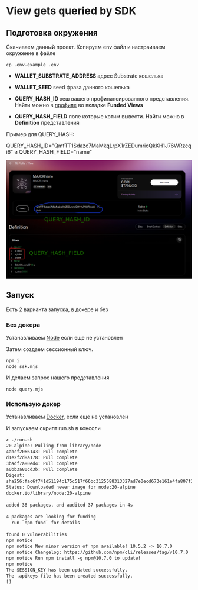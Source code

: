 # View gets queried by SDK

## Подготовка окружения

Скачиваем данный проект. Копируем env файл и настраиваем окружение в файле

```
cp .env-example .env
```

- **WALLET_SUBSTRATE_ADDRESS** адрес Substrate кошелька

- **WALLET_SEED** seed фраза данного кошелька

- **QUERY_HASH_ID** хеш вашего профинансированного представления. Найти можно в [профиле](https://watch.testnet.analog.one/#/profile) во вкладке **Funded Views**

- **QUERY_HASH_FIELD** поле которые хотим вывести. Найти можно в **Definition** представления

Пример для QUERY_HASH:

QUERY_HASH_ID="QmfTT1Sdazc7MaMkqLrpX1rZEDumrioQkKH1J76WRzcqi6" и QUERY_HASH_FIELD="name"

![plot](./img/view.png)

## Запуск

Есть 2 варианта запуска, в докере и без

### Без докера

Устанавливаем [Node](https://docs.npmjs.com/downloading-and-installing-node-js-and-npm) если еще не установлен

Затем создаем сессионный ключ.
```
npm i
node ssk.mjs
```

И делаем запрос нашего представления
```
node query.mjs
```

### Использую докер

Устанавливаем [Docker](https://docs.docker.com/engine/install/), если еще не установлен

И запускаем скрипт run.sh в консоли

```
✗ ./run.sh                           
20-alpine: Pulling from library/node
4abcf2066143: Pull complete 
d1e2f2d8a178: Pull complete 
3badf7a80ed4: Pull complete 
a0bb3a80cd3b: Pull complete 
Digest: sha256:fac6f741d51194c175c517f66bc3125588313327ad7e0ecd673e161e4fa807f3
Status: Downloaded newer image for node:20-alpine
docker.io/library/node:20-alpine

added 36 packages, and audited 37 packages in 4s

4 packages are looking for funding
  run `npm fund` for details

found 0 vulnerabilities
npm notice 
npm notice New minor version of npm available! 10.5.2 -> 10.7.0
npm notice Changelog: https://github.com/npm/cli/releases/tag/v10.7.0
npm notice Run npm install -g npm@10.7.0 to update!
npm notice 
The SESSION_KEY has been updated successfully.
The .apikeys file has been created successfully.
[]
```
